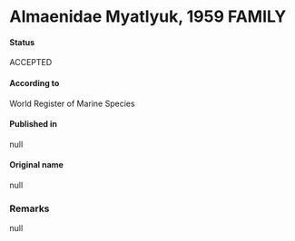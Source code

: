 Almaenidae Myatlyuk, 1959 FAMILY
=======

#### Status
ACCEPTED

#### According to
World Register of Marine Species

#### Published in
null

#### Original name
null

### Remarks
null